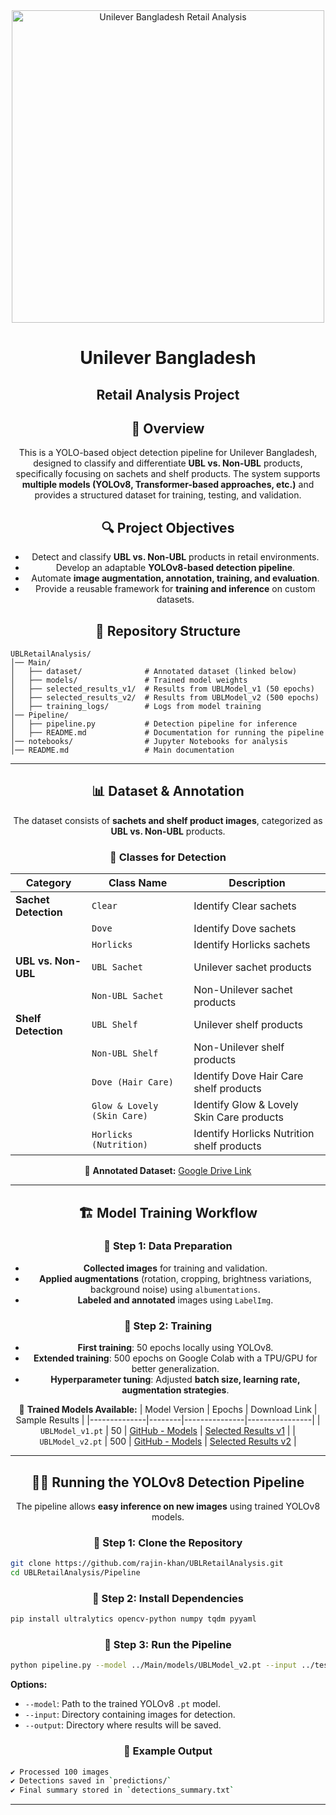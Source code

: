 <div align="center">

<img src="https://inkbotdesign.com/wp-content/uploads/2023/08/Unilever-Logo-PNG-File-881x1024.webp" alt="Unilever Bangladesh Retail Analysis" width="500">

# Unilever Bangladesh 
## Retail Analysis Project

## 📌 Overview
This is a YOLO-based object detection pipeline for Unilever Bangladesh, designed to classify and differentiate **UBL vs. Non-UBL** products, specifically focusing on sachets and shelf products. The system supports **multiple models (YOLOv8, Transformer-based approaches, etc.)** and provides a structured dataset for training, testing, and validation.

## 🔍 Project Objectives
- Detect and classify **UBL vs. Non-UBL** products in retail environments.
- Develop an adaptable **YOLOv8-based detection pipeline**.
- Automate **image augmentation, annotation, training, and evaluation**.
- Provide a reusable framework for **training and inference** on custom datasets.

## 📁 Repository Structure

</div>

```
UBLRetailAnalysis/
│── Main/
│   ├── dataset/              # Annotated dataset (linked below)
│   ├── models/               # Trained model weights
│   ├── selected_results_v1/  # Results from UBLModel_v1 (50 epochs)
│   ├── selected_results_v2/  # Results from UBLModel_v2 (500 epochs)
│   ├── training_logs/        # Logs from model training
│── Pipeline/
│   ├── pipeline.py           # Detection pipeline for inference
│   ├── README.md             # Documentation for running the pipeline
│── notebooks/                # Jupyter Notebooks for analysis
│── README.md                 # Main documentation
```
<div align="center">

---

## 📊 Dataset & Annotation
The dataset consists of **sachets and shelf product images**, categorized as **UBL vs. Non-UBL** products. 

### 🔹 **Classes for Detection**
| **Category**          | **Class Name**               | **Description**                           |
|----------------------|----------------------------|-------------------------------------------|
| **Sachet Detection** | `Clear`                    | Identify Clear sachets                   |
|                      | `Dove`                     | Identify Dove sachets                    |
|                      | `Horlicks`                 | Identify Horlicks sachets                |
| **UBL vs. Non-UBL**  | `UBL Sachet`               | Unilever sachet products                 |
|                      | `Non-UBL Sachet`           | Non-Unilever sachet products             |
| **Shelf Detection**  | `UBL Shelf`                | Unilever shelf products                  |
|                      | `Non-UBL Shelf`            | Non-Unilever shelf products              |
|                      | `Dove (Hair Care)`         | Identify Dove Hair Care shelf products   |
|                      | `Glow & Lovely (Skin Care)`| Identify Glow & Lovely Skin Care products |
|                      | `Horlicks (Nutrition)`     | Identify Horlicks Nutrition shelf products |

📌 **Annotated Dataset:**
[Google Drive Link](https://drive.google.com/drive/folders/1t93-ZDU6EJ9sKtC4nnadoTLlwy_sUOzj?usp=drive_link)

---

## 🏗️ Model Training Workflow

### **🔹 Step 1: Data Preparation**
- **Collected images** for training and validation.
- **Applied augmentations** (rotation, cropping, brightness variations, background noise) using `albumentations`.
- **Labeled and annotated** images using `LabelImg`.

### **🔹 Step 2: Training**
- **First training**: 50 epochs locally using YOLOv8.
- **Extended training**: 500 epochs on Google Colab with a TPU/GPU for better generalization.
- **Hyperparameter tuning**: Adjusted **batch size, learning rate, augmentation strategies**.

📌 **Trained Models Available:**
| Model Version | Epochs | Download Link | Sample Results |
|--------------|--------|---------------|----------------|
| `UBLModel_v1.pt` | 50 | [GitHub - Models](https://github.com/rajin-khan/UBLRetailAnalysis/tree/main/Main/models) | [Selected Results v1](https://github.com/rajin-khan/UBLRetailAnalysis/tree/main/Main/selected_results_v1) |
| `UBLModel_v2.pt` | 500 | [GitHub - Models](https://github.com/rajin-khan/UBLRetailAnalysis/tree/main/Main/models) | [Selected Results v2](https://github.com/rajin-khan/UBLRetailAnalysis/tree/main/Main/selected_results_v2) |

---

## 🏃🏻 Running the YOLOv8 Detection Pipeline

The pipeline allows **easy inference on new images** using trained YOLOv8 models.

### 🔹 **Step 1: Clone the Repository**

</div>

```bash
git clone https://github.com/rajin-khan/UBLRetailAnalysis.git
cd UBLRetailAnalysis/Pipeline
```
<div align="center">

### 🔹 **Step 2: Install Dependencies**

</div>

```bash
pip install ultralytics opencv-python numpy tqdm pyyaml
```
<div align="center">

### 🔹 **Step 3: Run the Pipeline**
```bash
python pipeline.py --model ../Main/models/UBLModel_v2.pt --input ../test_images/ --output ../predictions/
```
</div>

**Options:**
- `--model`: Path to the trained YOLOv8 `.pt` model.
- `--input`: Directory containing images for detection.
- `--output`: Directory where results will be saved.

<div align="center">

### 🔹 **Example Output**

</div>

```bash
✔ Processed 100 images
✔ Detections saved in `predictions/`
✔ Final summary stored in `detections_summary.txt`
```

---
